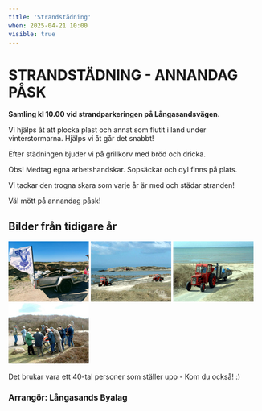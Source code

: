 ```yaml
---
title: 'Strandstädning'
when: 2025-04-21 10:00
visible: true
---
```



# STRANDSTÄDNING - ANNANDAG PÅSK

**Samling kl 10.00 vid strandparkeringen på Långasandsvägen.**    

Vi hjälps åt att plocka plast och annat som flutit i land under vinterstormarna. Hjälps vi åt går det snabbt! 

Efter städningen bjuder vi på grillkorv med bröd och dricka. 

Obs! Medtag egna arbetshandskar. Sopsäckar och dyl finns på plats. 

Vi tackar den trogna skara som varje år är med och städar stranden!

Väl mött på annandag påsk! 

## Bilder från tidigare år

<img width="160" alt="strandstadning" src="/assets/images/strandstadning.jpg" />
<img width="160" height="120" alt="040424-01" src="/assets/images/040424-01.jpg" />
<img width="160" height="120" alt="040424-02" src="/assets/images/040424-02.jpg" />
<img width="160" height="120" alt="040424-03" src="/assets/images/040424-03.jpg" />

Det brukar vara ett 40-tal personer som ställer upp - Kom du också! :)

### Arrangör: Långasands Byalag
